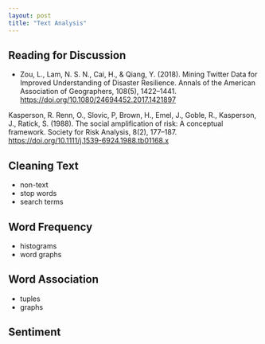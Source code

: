 ```yaml
---
layout: post
title: "Text Analysis"
---
```


## Reading for Discussion

- Zou, L., Lam, N. S. N., Cai, H., & Qiang, Y. (2018). Mining Twitter Data for Improved Understanding of Disaster Resilience. Annals of the American Association of Geographers, 108(5), 1422–1441. https://doi.org/10.1080/24694452.2017.1421897

Kasperson, R. Renn, O., Slovic, P, Brown, H., Emel, J., Goble, R., Kasperson, J., Ratick, S. (1988). The social amplification of risk: A conceptual framework. Society for Risk Analysis, 8(2), 177–187. https://doi.org/10.1111/j.1539-6924.1988.tb01168.x

## Cleaning Text

- non-text
- stop words
- search terms

## Word Frequency

- histograms
- word graphs

## Word Association

- tuples
- graphs

## Sentiment